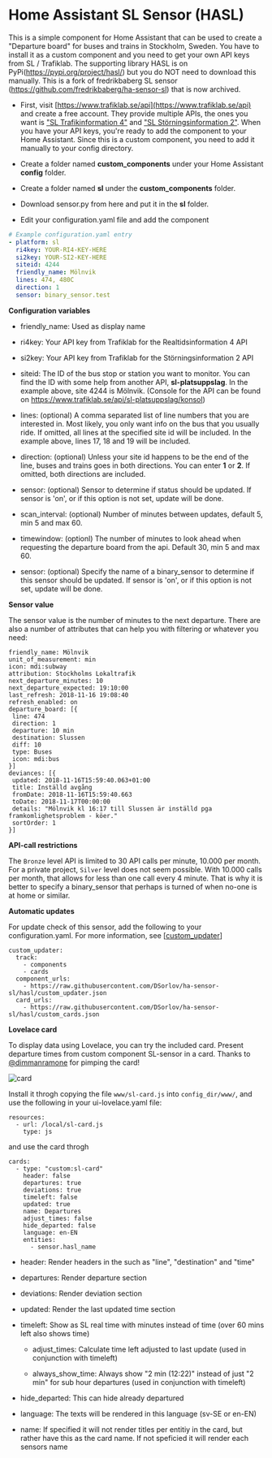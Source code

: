 Home Assistant SL Sensor (HASL)
===============================

This is a simple component for Home Assistant that can be used to create a "Departure board" for buses and trains in Stockholm, Sweden.  You have to install it as a custom component and you need to get your own API keys from SL / Trafiklab. The supporting library HASL is on PyPi(https://pypi.org/project/hasl/) but you do NOT need to download this manually. This is a fork of fredrikbaberg SL sensor (https://github.com/fredrikbaberg/ha-sensor-sl) that is now archived.

- First, visit [https://www.trafiklab.se/api](https://www.trafiklab.se/api) and create a free account. They provide multiple APIs, the ones you want is ["SL Trafikinformation 4"](https://www.trafiklab.se/api/sl-realtidsinformation-4) and ["SL Störningsinformation 2"](https://www.trafiklab.se/api/sl-storningsinformation-2). When you have your API keys, you're ready to add the component to your Home Assistant. Since this is a custom component, you need to add it manually to your config directory.

- Create a folder named **custom_components** under your Home Assistant **config** folder. 

- Create a folder named **sl** under the **custom_components** folder.

- Download sensor.py from here and put it in the **sl** folder.

- Edit your configuration.yaml file and add the component

```yaml
# Example configuration.yaml entry
- platform: sl
  ri4key: YOUR-RI4-KEY-HERE
  si2key: YOUR-SI2-KEY-HERE
  siteid: 4244
  friendly_name: Mölnvik
  lines: 474, 480C
  direction: 1
  sensor: binary_sensor.test
```


**Configuration variables**

- friendly_name: Used as display name

- ri4key: Your API key from Trafiklab for the Realtidsinformation 4 API

- si2key: Your API key from Trafiklab for the Störningsinformation 2 API

- siteid: The ID of the bus stop or station you want to monitor.  You can find the ID with some help from another API, **sl-platsuppslag**.  In the example above, site 4244 is Mölnvik. (Console for the API can be found on https://www.trafiklab.se/api/sl-platsuppslag/konsol)

- lines: (optional) A comma separated list of line numbers that you are interested in. Most likely, you only want info on the bus that you usually ride.  If omitted, all lines at the specified site id will be included.  In the example above, lines 17, 18 and 19 will be included.

- direction: (optional) Unless your site id happens to be the end of the line, buses and trains goes in both directions.  You can enter **1** or **2**.  If omitted, both directions are included. 

- sensor: (optional) Sensor to determine if status should be updated. If sensor is 'on', or if this option is not set, update will be done.

- scan_interval: (optional) Number of minutes between updates, default 5, min 5 and max 60.

- timewindow: (optionl) The number of minutes to look ahead when requesting the departure board from the api. Default 30, min 5 and max 60.

- sensor: (optional) Specify the name of a binary_sensor to determine if this sensor should be updated. If sensor is 'on', or if this option is not set, update will be done.

**Sensor value**

The sensor value is the number of minutes to the next departure.  There are also a number of attributes that can help you with filtering or whatever you need:

```
friendly_name: Mölnvik
unit_of_measurement: min
icon: mdi:subway
attribution: Stockholms Lokaltrafik
next_departure_minutes: 10
next_departure_expected: 19:10:00
last_refresh: 2018-11-16 19:08:40
refresh_enabled: on
departure_board: [{
 line: 474
 direction: 1
 departure: 10 min
 destination: Slussen
 diff: 10
 type: Buses
 icon: mdi:bus
}]
deviances: [{
 updated: 2018-11-16T15:59:40.063+01:00
 title: Inställd avgång
 fromDate: 2018-11-16T15:59:40.663
 toDate: 2018-11-17T00:00:00
 details: "Mölnvik kl 16:17 till Slussen är inställd pga framkomlighetsproblem - köer."
 sortOrder: 1
}]
```

**API-call restrictions**

The `Bronze` level API is limited to 30 API calls per minute, 10.000 per month.
For a private project, `Silver` level does not seem possible.
With 10.000 calls per month, that allows for less than one call every 4 minute.
That is why it is better to specify a binary_sensor that perhaps is turned of when no-one is at home or similar.


**Automatic updates**

For update check of this sensor, add the following to your configuration.yaml. For more information, see [[custom_updater](https://github.com/custom-components/custom_updater/wiki/Installation)]

```
custom_updater:
  track:
    - components
	- cards
  component_urls:
    - https://raw.githubusercontent.com/DSorlov/ha-sensor-sl/hasl/custom_updater.json
  card_urls:
    - https://raw.githubusercontent.com/DSorlov/ha-sensor-sl/hasl/custom_cards.json
```

**Lovelace card**

To display data using Lovelace, you can try the included card.
Present departure times from custom component SL-sensor in a card. 
Thanks to [@dimmanramone](https://github.com/dimmanramone) for pimping the card!

![card](https://user-images.githubusercontent.com/8133650/56198334-0a150f00-603b-11e9-9e93-92be212d7f7b.PNG)

Install it throgh copying the file `www/sl-card.js` into `config_dir/www/`, and use the following in your ui-lovelace.yaml file:
```
resources:
  - url: /local/sl-card.js
    type: js
```
and use the card throgh
```
cards:
  - type: "custom:sl-card"
    header: false
    departures: true
    deviations: true
    timeleft: false
    updated: true
    name: Departures
    adjust_times: false
    hide_departed: false
    language: en-EN
    entities:
      - sensor.hasl_name
```
- header: Render headers in the such as "line", "destination" and "time"

- departures: Render departure section

- deviations: Render deviation section

- updated: Render the last updated time section

- timeleft: Show as SL real time with minutes instead of time (over 60 mins left also shows time)

   - adjust_times: Calculate time left adjusted to last update (used in conjunction with timeleft)

   - always_show_time: Always show "2 min (12:22)" instead of just "2 min" for sub hour departures (used in conjunction with timeleft)

- hide_departed: This can hide already departured

- language: The texts will be rendered in this language (sv-SE or en-EN)

- name: If specified it will not render titles per entitiy in the card, but rather have this as the card name. If not speficied it will render each sensors name
